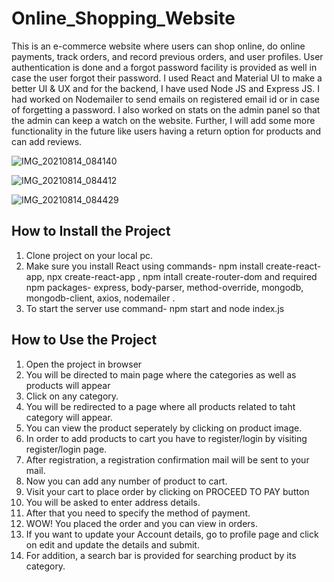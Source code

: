# Online_Shopping_Website
This is an e-commerce website where users can shop online, do online payments, track orders, and record previous orders, and user profiles. User authentication is done and a forgot password facility is provided as well in case the user forgot their password. I used React and Material UI to make a better UI & UX and for the backend, I have used Node JS and Express JS. I had worked on Nodemailer to send emails on registered email id or in case of forgetting a password. I also worked on stats on the admin panel so that the admin can keep a watch on the website. Further, I will add some more functionality in the future like users having a return option for products and can add reviews.

![IMG_20210814_084140](https://user-images.githubusercontent.com/57532977/129432532-b0263d95-6dd5-4899-9535-80f856ea8d77.jpg)

![IMG_20210814_084412](https://user-images.githubusercontent.com/57532977/129432580-7c50eec0-050e-432f-96a1-0f621bd40806.jpg)

![IMG_20210814_084429](https://user-images.githubusercontent.com/57532977/129432583-8cb2dc37-1116-4cbd-99a8-44e4933073bd.jpg)

## How to Install the Project
1. Clone project on your local pc.
2. Make sure you install React using commands- npm install create-react-app, npx create-react-app <foldername>, npm intall create-router-dom and required npm packages- express, body-parser, method-override, mongodb, mongodb-client, axios, nodemailer .
3. To start the server use command- npm start and node index.js
  
## How to Use the Project
1. Open the project in browser
2. You will be directed to main page where the categories as well as products will appear
3. Click on any category.
4. You will be redirected to a page where all products related to taht category will appear.
5. You can view the product seperately by clicking on product image.
6. In order to add products to cart you have to register/login by visiting register/login page.
7. After registration, a registration confirmation mail will be sent to your mail.
8. Now you can add any number of product to cart.
9. Visit your cart to place order by clicking on PROCEED TO PAY button
10. You will be asked to enter address details.
11. After that you need to specify the method of payment.
12. WOW! You placed the order and you can view in orders.
13. If you want to update your Account details, go to profile page and click on edit and update the details and submit.
14. For addition, a search bar is provided for searching product by its category. 
